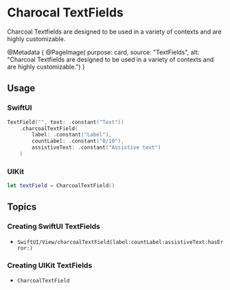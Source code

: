# Charocal TextFields

Charcoal Textfields are designed to be used in a variety of contexts and are highly customizable.

@Metadata {
    @PageImage(
        purpose: card, 
        source: "TextFields", 
        alt: "Charcoal Textfields are designed to be used in a variety of contexts and are highly customizable.")
}

## Usage

### SwiftUI

```swift
TextField("", text: .constant("Text"))
    .charcoalTextField(
        label: .constant("Label"),
        countLabel: .constant("0/10"),
        assistiveText: .constant("Assistive text")
    )
 ```

### UIKit

```swift
let textField = CharcoalTextField()
```

## Topics

### Creating SwiftUI TextFields

- ``SwiftUI/View/charcoalTextField(label:countLabel:assistiveText:hasError:)``

### Creating UIKit TextFields

- ``CharcoalTextField``
